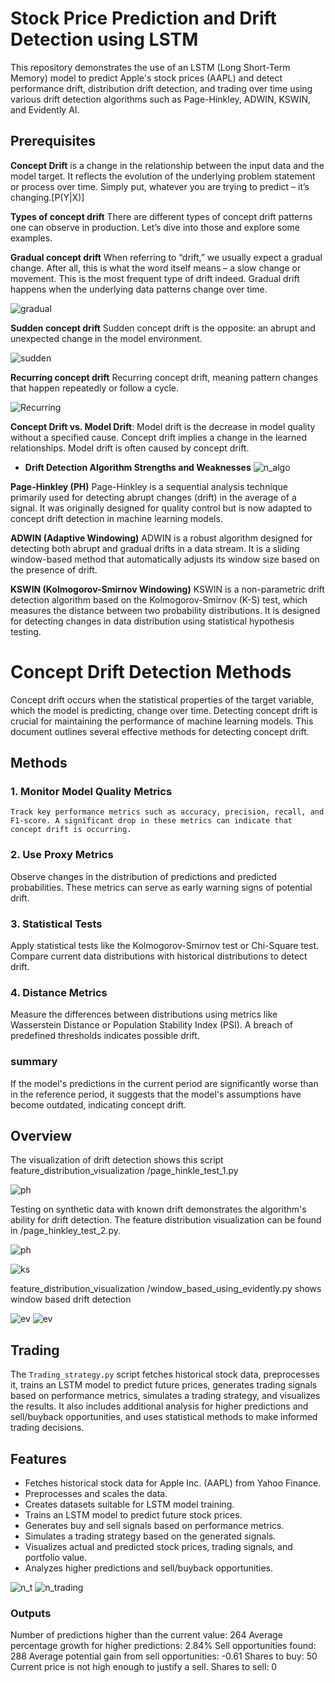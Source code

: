 # Stock Price Prediction and Drift Detection using LSTM

This repository demonstrates the use of an LSTM (Long Short-Term Memory) model to predict Apple's stock prices (AAPL) and detect performance drift, distribution drift detection, and trading over time using various drift detection algorithms such as Page-Hinkley, ADWIN, KSWIN, and Evidently AI.


## Prerequisites

**Concept Drift** is a change in the relationship between the input data and the model target. It reflects the evolution of the underlying problem statement or process over time. Simply put, whatever you are trying to predict – it’s changing.[P(Y|X)]

**Types of concept drift**
There are different types of concept drift patterns one can observe in production. Let’s dive into those and explore some examples.

**Gradual concept drift**
When referring to “drift,” we usually expect a gradual change. After all, this is what the word itself means – a slow change or movement. This is the most frequent type of drift indeed. Gradual drift happens when the underlying data patterns change over time. 

![gradual](images/gradual_drift.png)

**Sudden concept drift**
Sudden concept drift is the opposite: an abrupt and unexpected change in the model environment. 

![sudden](images/sudden_concept_drift.png)

**Recurring concept drift**
Recurring concept drift, meaning pattern changes that happen repeatedly or follow a cycle. 

![Recurring](images/Recuring_concept_drift.png)

**Concept Drift vs. Model Drift**: Model drift is the decrease in model quality without a specified cause. Concept drift implies a change in the learned relationships. Model drift is often caused by concept drift.


- **Drift Detection Algorithm Strengths and Weaknesses**
      ![n_algo](images/comparison_between_drift_algorithom.png)

**Page-Hinkley (PH)** Page-Hinkley is a sequential analysis technique primarily used for detecting abrupt changes (drift) in the average of a signal. It was originally designed for quality control but is now adapted to concept drift detection in machine learning models.

**ADWIN (Adaptive Windowing)** ADWIN is a robust algorithm designed for detecting both abrupt and gradual drifts in a data stream. It is a sliding window-based method that automatically adjusts its window size based on the presence of drift.

**KSWIN (Kolmogorov-Smirnov Windowing)** KSWIN is a non-parametric drift detection algorithm based on the Kolmogorov-Smirnov (K-S) test, which measures the distance between two probability distributions. It is designed for detecting changes in data distribution using statistical hypothesis testing.



# Concept Drift Detection Methods

   Concept drift occurs when the statistical properties of the target variable, which the model is predicting, change over time. Detecting concept drift is crucial for maintaining the performance of machine learning models. This document outlines several effective methods for detecting concept drift.

## Methods

### 1. Monitor Model Quality Metrics
    Track key performance metrics such as accuracy, precision, recall, and F1-score. A significant drop in these metrics can indicate that concept drift is occurring.

### 2. Use Proxy Metrics
   Observe changes in the distribution of predictions and predicted probabilities.
   These metrics can serve as early warning signs of potential drift.

### 3. Statistical Tests
   Apply statistical tests like the Kolmogorov-Smirnov test or Chi-Square test.
   Compare current data distributions with historical distributions to detect drift.

### 4. Distance Metrics
   Measure the differences between distributions using metrics like Wasserstein Distance or Population Stability Index (PSI).
   A breach of predefined thresholds indicates possible drift.


### summary
If the model's predictions in the current period are significantly worse than in the reference period, it suggests that the model's assumptions have become outdated, indicating concept drift.


## Overview

 The visualization of drift detection shows this script feature_distribution_visualization /page_hinkle_test_1.py

![ph](images/page_hinkle_test1..png)

Testing on synthetic data with known drift demonstrates the algorithm's ability for drift detection. The feature distribution visualization can be found in /page_hinkley_test_2.py.

![ph](images/page_hinkle_test2.png)

![ks](images/k_S_comparison.png)


feature_distribution_visualization /window_based_using_evidently.py  shows window based drift detection


![ev](images/window_based.png)
![ev](images/window_based_result.png)


## Trading 

The `Trading_strategy.py` script fetches historical stock data, preprocesses it, trains an LSTM model to predict future prices, generates trading signals based on performance metrics, simulates a trading strategy, and visualizes the results. It also includes additional analysis for higher predictions and sell/buyback opportunities, and uses statistical methods to make informed trading decisions.

## Features

- Fetches historical stock data for Apple Inc. (AAPL) from Yahoo Finance.
- Preprocesses and scales the data.
- Creates datasets suitable for LSTM model training.
- Trains an LSTM model to predict future stock prices.
- Generates buy and sell signals based on performance metrics.
- Simulates a trading strategy based on the generated signals.
- Visualizes actual and predicted stock prices, trading signals, and portfolio value.
- Analyzes higher predictions and sell/buyback opportunities.



![n_t](images/Trading_signal_max_drawdown.png)
![n_trading](images/portfolio_value_over_time.png)



### Outputs
Number of predictions higher than the current value: 264
Average percentage growth for higher predictions: 2.84%
Sell opportunities found: 288
Average potential gain from sell opportunities: -0.61
Shares to buy: 50
Current price is not high enough to justify a sell.
Shares to sell: 0